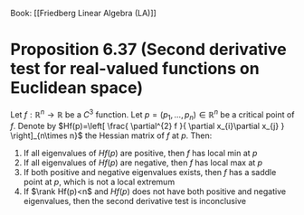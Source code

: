 Book: [[Friedberg Linear Algebra (LA)]]
# Proposition 6.37 (Second derivative test for real-valued functions on Euclidean space)
Let $f:\mathbb{R}^{n}\to \mathbb{R}$ be a $C^{3}$ function.
Let $p=(p_{1},\dots,p_{n})\in \mathbb{R}^{n}$ be a critical point of $f$.
Denote by $Hf(p)=\left[ \frac{ \partial^{2} f }{ \partial x_{i}\partial x_{j} } \right]_{n\times n}$ the Hessian matrix of $f$ at $p$.
Then:
1. If all eigenvalues of $Hf(p)$ are positive, then $f$ has local min at $p$
2. If all eigenvalues of $Hf(p)$ are negative, then $f$ has local max at $p$
3. If both positive and negative eigenvalues exists, then $f$ has a saddle point at $p$, which is not a local extremum
4. If $\rank Hf(p)<n$ and $Hf(p)$ does not have both positive and negative eigenvalues, then the second derivative test is inconclusive
